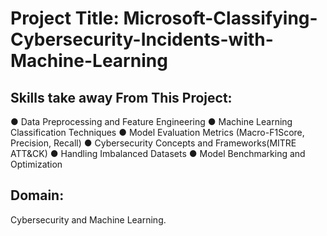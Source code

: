 # Project Title: Microsoft-Classifying-Cybersecurity-Incidents-with-Machine-Learning

## Skills take away From This Project: 
● Data Preprocessing and Feature Engineering
● Machine Learning Classification Techniques
● Model Evaluation Metrics (Macro-F1Score, Precision, Recall)
● Cybersecurity Concepts and Frameworks(MITRE ATT&CK)
● Handling Imbalanced Datasets
● Model Benchmarking and Optimization

## Domain: 
Cybersecurity and Machine Learning.
